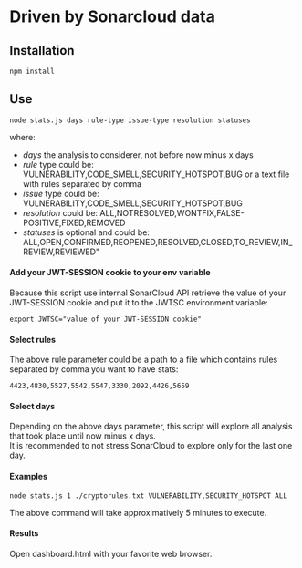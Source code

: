 # Driven by Sonarcloud data

## Installation
```
npm install
```

## Use

```
node stats.js days rule-type issue-type resolution statuses
```

where:
<sup>
- *days* the analysis to considerer, not before now minus x days 
- *rule* type could be: VULNERABILITY,CODE_SMELL,SECURITY_HOTSPOT,BUG or a text file with rules separated by comma
- *issue* type could be: VULNERABILITY,CODE_SMELL,SECURITY_HOTSPOT,BUG
- *resolution* could be: ALL,NOTRESOLVED,WONTFIX,FALSE-POSITIVE,FIXED,REMOVED
- *statuses* is optional and could be: ALL,OPEN,CONFIRMED,REOPENED,RESOLVED,CLOSED,TO_REVIEW,IN_REVIEW,REVIEWED"
</sup>

#### Add your JWT-SESSION cookie to your env variable
Because this script use internal SonarCloud API retrieve the value of your JWT-SESSION cookie and put it to the JWTSC environment variable:
```
export JWTSC="value of your JWT-SESSION cookie"
```

#### Select rules
The above rule parameter could be a path to a file which contains rules separated by comma you want to have stats:
```
4423,4830,5527,5542,5547,3330,2092,4426,5659
```

#### Select days
Depending on the above days parameter, this script will explore all analysis that took place until now minus x days.  
It is recommended to not stress SonarCloud to explore only for the last one day. 


#### Examples
```
node stats.js 1 ./cryptorules.txt VULNERABILITY,SECURITY_HOTSPOT ALL
```
The above command will take approximatively 5 minutes to execute.

#### Results
Open dashboard.html with your favorite web browser.
